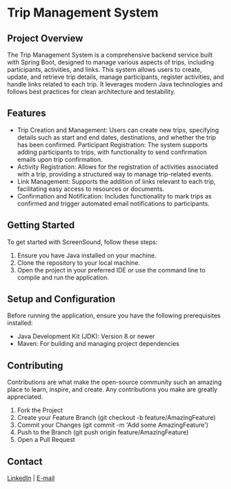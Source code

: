 # Trip Management System
## Project Overview
The Trip Management System is a comprehensive backend service built with Spring Boot, designed to manage various aspects of trips, including participants, activities, and links. This system allows users to create, update, and retrieve trip details, manage participants, register activities, and handle links related to each trip. It leverages modern Java technologies and follows best practices for clean architecture and testability.

## Features
- Trip Creation and Management: Users can create new trips, specifying details such as start and end dates, destinations, and whether the trip has been confirmed.
Participant Registration: The system supports adding participants to trips, with functionality to send confirmation emails upon trip confirmation.
- Activity Registration: Allows for the registration of activities associated with a trip, providing a structured way to manage trip-related events.
- Link Management: Supports the addition of links relevant to each trip, facilitating easy access to resources or documents.
- Confirmation and Notification: Includes functionality to mark trips as confirmed and trigger automated email notifications to participants.

## Getting Started
To get started with ScreenSound, follow these steps:

1. Ensure you have Java installed on your machine.
2. Clone the repository to your local machine.
3. Open the project in your preferred IDE or use the command line to compile and run the application.

## Setup and Configuration
Before running the application, ensure you have the following prerequisites installed:
- Java Development Kit (JDK): Version 8 or newer
- Maven: For building and managing project dependencies

## Contributing
Contributions are what make the open-source community such an amazing place to learn, inspire, and create. Any contributions you make are greatly appreciated.

1. Fork the Project
2. Create your Feature Branch (git checkout -b feature/AmazingFeature)
3. Commit your Changes (git commit -m 'Add some AmazingFeature')
4. Push to the Branch (git push origin feature/AmazingFeature)
5. Open a Pull Request

## Contact
[LinkedIn](https://www.linkedin.com/in/daniel-sq/) | [E-mail](mailto:danieeldesoares@hotmail.com)